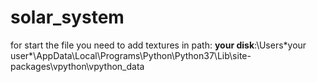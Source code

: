 # solar_system
 
for start the file you need to add textures in path: **your disk**:\Users\*your user*\AppData\Local\Programs\Python\Python37\Lib\site-packages\vpython\vpython_data
